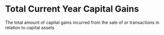 # Total Current Year Capital Gains
The total amount of capital gains incurred from the sale of or transactions in relation to capital assets